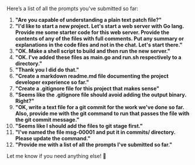 Here’s a list of all the prompts you've submitted so far:

1. **"Are you capable of understanding a plain text patch file?"**
2. **"I'd like to start a new project. Let's start a web server with
   Go lang. Provide me some starter code for this web server. Provide
   the contents of any of the files with full comments. Put any
   summary or explanations in the code files and not in the
   chat. Let's start there."**
3. **"OK. Make a shell script to build and then run the new server."**
4. **"OK. I've added these files as main.go and run.sh respectively to
   a directory."**
5. **"Thank you I did do that."**
6. **"Create a markdown readme.md file documenting the project
   developer experience so far."**
7. **"Create a .gitignore file for this project that makes sense"**
8. **"Seems like the .gitignore file should avoid adding the output
   binary. Right?"**
9. **"OK, write a text file for a git commit for the work we've done
   so far. Also, provide me with the git command to run that passes
   the file with the git commit message."**
10. **"Seems like I should add the files to git stage first."**
11. **"I've named the file msg-00001 and put it in commits/
    directory. Please update the command."**
12. **"Provide me with a list of all the prompts I've submitted so
    far."**

Let me know if you need anything else! 🚀
